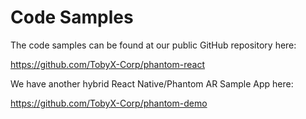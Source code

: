 # Code Samples

The code samples can be found at our public GitHub repository here:

https://github.com/TobyX-Corp/phantom-react

We have another hybrid React Native/Phantom AR Sample App here:

https://github.com/TobyX-Corp/phantom-demo

